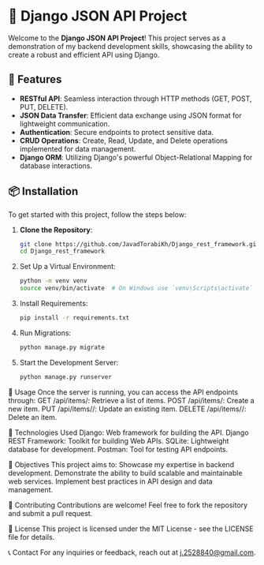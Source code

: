 # 🌟 Django JSON API Project

Welcome to the **Django JSON API Project**! This project serves as a demonstration of my backend development skills, showcasing the ability to create a robust and efficient API using Django.


## 🚀 Features
- **RESTful API**: Seamless interaction through HTTP methods (GET, POST, PUT, DELETE).
- **JSON Data Transfer**: Efficient data exchange using JSON format for lightweight communication.
- **Authentication**: Secure endpoints to protect sensitive data.
- **CRUD Operations**: Create, Read, Update, and Delete operations implemented for data management.
- **Django ORM**: Utilizing Django's powerful Object-Relational Mapping for database interactions.


## 📦 Installation
To get started with this project, follow the steps below:

1. **Clone the Repository**:
   ```bash
   git clone https://github.com/JavadTorabiKh/Django_rest_framework.git
   cd Django_rest_framework

2. Set Up a Virtual Environment:
   ```bash
   python -m venv venv
   source venv/bin/activate  # On Windows use `venv\Scripts\activate`

3. Install Requirements:
   ```bash
   pip install -r requirements.txt

4. Run Migrations:
   ```bash
   python manage.py migrate

5. Start the Development Server:
   ```bash
   python manage.py runserver


📖 Usage
Once the server is running, you can access the API endpoints through:
GET /api/items/: Retrieve a list of items.
POST /api/items/: Create a new item.
PUT /api/items/<id>/: Update an existing item.
DELETE /api/items/<id>/: Delete an item.


🔧 Technologies Used
Django: Web framework for building the API.
Django REST Framework: Toolkit for building Web APIs.
SQLite: Lightweight database for development.
Postman: Tool for testing API endpoints.


🎯 Objectives
This project aims to:
Showcase my expertise in backend development.
Demonstrate the ability to build scalable and maintainable web services.
Implement best practices in API design and data management.


🤝 Contributing
Contributions are welcome! Feel free to fork the repository and submit a pull request.


📄 License
This project is licensed under the MIT License - see the LICENSE file for details.


📞 Contact
For any inquiries or feedback, reach out at j.2528840@gmail.com.